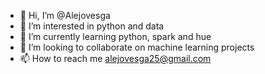- 👋 Hi, I’m @Alejovesga
- 👀 I’m interested in python and data
- 🌱 I’m currently learning python, spark and hue
- 💞️ I’m looking to collaborate on machine learning projects
- 📫 How to reach me alejovesga25@gmail.com

<!---
Alejovesga/Alejovesga is a ✨ special ✨ repository because its `README.md` (this file) appears on your GitHub profile.
You can click the Preview link to take a look at your changes.
--->

